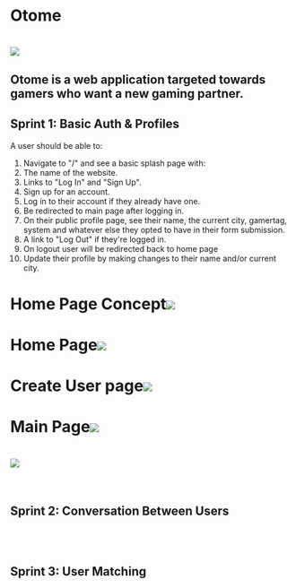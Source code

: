 # Otome
 <h1><img src="https://i.imgur.com/IotsZRf.png"/></h1>
 
 <h2>
  Otome is a web application targeted towards gamers who want a new gaming partner.
</h2>

<h2>Sprint 1: Basic Auth & Profiles</h2>
A user should be able to:

1. Navigate to "/" and see a basic splash page with:<br>
2. The name of the website.<br>
3. Links to "Log In" and "Sign Up".<br>
4. Sign up for an account.<br>
5. Log in to their account if they already have one.<br>
6. Be redirected to main page after logging in.<br>
7. On their public profile page, see their name, the current city, gamertag, system and whatever else they opted to have in their form submission.<br>
8. A link to "Log Out" if they're logged in.<br>
9. On logout user will be redirected back to home page<br>
10. Update their profile by making changes to their name and/or current city.<br>

 
 <h1>Home Page Concept<img src="https://i.imgur.com/4hLi7R3.png"/></h1>
 <h1>Home Page<img src="https://i.imgur.com/rOZdJxs.png"/></h1>
 
 <h1>Create User page<img src="https://i.imgur.com/DEYbzWS.png"/></h1>
 
 <h1>Main Page<img src="https://i.imgur.com/knz4ZfH.png"/></h1>
 
 <h1><img src="https://i.imgur.com/X2o8r6L.png"/></h1><br>
 
 <h2>Sprint 2: Conversation Between Users<h2><br>
 <h2>Sprint 3: User Matching<h2><br>
